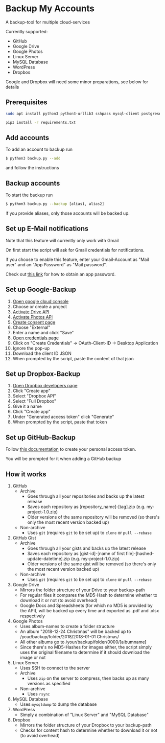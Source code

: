# Backup My Accounts

A backup-tool for multiple cloud-services

Currently supported:
- GitHub
- Google Drive
- Google Photos
- Linux Server
- MySQL Database
- WordPress
- Dropbox

Google and Dropbox will need some minor preparations, see below for details

## Prerequisites
```sh
sudo apt install python3 python3-urllib3 sshpass mysql-client postgresql-client git
```

```sh
pip3 install -r requirements.txt
```

## Add accounts
To add an account to backup run
```sh
$ python3 backup.py --add
```

and follow the instructions

## Backup accounts
To start the backup run
```sh
$ python3 backup.py --backup [alias1, alias2]
```

If you provide aliases, only those accounts will be backed up.

## Set up E-Mail notifications
Note that this feature will currently only work with Gmail

On first start the script will ask for Gmail credentials for notifications.

If you choose to enable this feature, enter your Gmail-Account as "Mail user" and an "App Password" as "Mail password".

Check out [this link](https://support.google.com/accounts/answer/185833) for how to obtain an app password.

## Set up Google-Backup
1. [Open google cloud console](https://console.developers.google.com/)
2. Choose or create a project
3. [Activate Drive API](https://console.developers.google.com/apis/library/drive.googleapis.com)
4. [Activate Photos API](https://console.developers.google.com/apis/library/photoslibrary.googleapis.com)
5. [Create consent page](https://console.developers.google.com/apis/credentials/consent)
6. Choose "External"
7. Enter a name and click "Save"
8. [Open credentials page](https://console.developers.google.com/apis/credentials)
9. Click on "Create Credentials" -> OAuth-Client-ID -> Desktop Application
10. Ignore the pop-up
11. Download the client ID JSON
12. When prompted by the script, paste the content of that json

## Set up Dropbox-Backup
1. [Open Dropbox developers page](https://www.dropbox.com/developers/apps)
2. Click "Create app"
3. Select "Dropbox API"
4. Select "Full Dropbox"
5. Give it a name
6. Click "Create app"
7. Under "Generated access token" click "Generate"
8. When prompted by the script, paste that token

## Set up GitHub-Backup
Follow [this documentation](https://docs.github.com/en/free-pro-team@latest/github/authenticating-to-github/creating-a-personal-access-token#creating-a-token) to create your personal access token.

You will be prompted for it when adding a GitHub backup

## How it works
1. GitHub
    - Archive
        - Goes through all your repositories and backs up the latest release
        - Saves each repository as [repository_name]-[tag].zip (e.g. my-project-1.0.zip)
        - Older versions of the same repository will be removed (so there's only the most recent version backed up)
    - Non-archive
        - Uses `git` (requires `git` to be set up) to `clone` or `pull --rebase`
2. GitHub Gist
    - Archive
        - Goes through all your gists and backs up the latest release
        - Saves each repository as [gist-id]-[name of first file]-[hashed-update-datetime].zip (e.g. my-project-1.0.zip)
        - Older versions of the same gist will be removed (so there's only the most recent version backed up)
    - Non-archive
        - Uses `git` (requires `git` to be set up) to `clone` or `pull --rebase`
2. Google Drive
    - Mirrors the folder structure of your Drive to your backup-path
    - For regular files it compares the MD5-Hash to determine whether to download it or not (to avoid overhead)
    - Google Docs and Spreadsheets (for which no MD5 is provided by the API), will be backed up every time and exported as .pdf and .xlsx respectively
3. Google Photos
    - Uses album-names to create a folder structure
    - An album "2018-12-24 Christmas" will be backed up to /your/backup/folder/2018/2018-01-01 Christmas/
    - All other albums go to /your/backup/folder/0000/[albumname]
    - Since there's no MD5-Hashes for images either, the script simply uses the original filename to determine if it should download the image or not
4. Linux Server
    - Uses SSH to connect to the server
    - Archive
        - Uses `zip` on the server to compress, then backs up as many versions as specified
    - Non-archive
        - Uses `rsync`
5. MySQL Database
    - Uses `mysqldump` to dump the database
6. WordPress
    - Simply a combination of "Linux Server" and "MySQL Database"
7. Dropbox
    - Mirrors the folder structure of your Dropbox to your backup-path
	- Checks for content hash to determine whether to download it or not (to avoid overhead)
